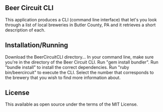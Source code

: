 Beer Circuit CLI
----------------
This application produces a CLI (command line interface) that let's you look through a list of local breweries in Butler County, PA and it retrieves a short description of each.

Installation/Running
--------------------
Download the BeerCircuitCLI directory...
In your command line, make sure you're in the directory of the Beer Circuit CLI.
Run "gem install bundler".
Run "bundle install" to install the correct dependencies.
Run "ruby bin/beercircuit" to execute the CLI.
Select the number that corresponds to the brewery that you wish to find more information about.

License
-------
This available as open source under the terms of the MIT License.
